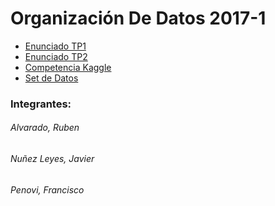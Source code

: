 # Organización De Datos 2017-1

+ [Enunciado TP1](https://docs.google.com/document/d/1w2NWZhtEV4zeuuVjokZpbWptBK1PdYiU0U03C367aAw/edit?usp=sharing "Entrega 17/04")
+ [Enunciado TP2](https://docs.google.com/document/d/1w2NWZhtEV4zeuuVjokZpbWptBK1PdYiU0U03C367aAw/edit?usp=sharing "Entrega 15/06")
+ [Competencia Kaggle](https://inclass.kaggle.com/c/san-francisco-biking "San Francisco Biking")
+ [Set de Datos](https://www.kaggle.com/benhamner/sf-bay-area-bike-share "SF Bay Area Bike Share")


### Integrantes:
###### Alvarado, Ruben
###### Nuñez Leyes, Javier
###### Penovi, Francisco
